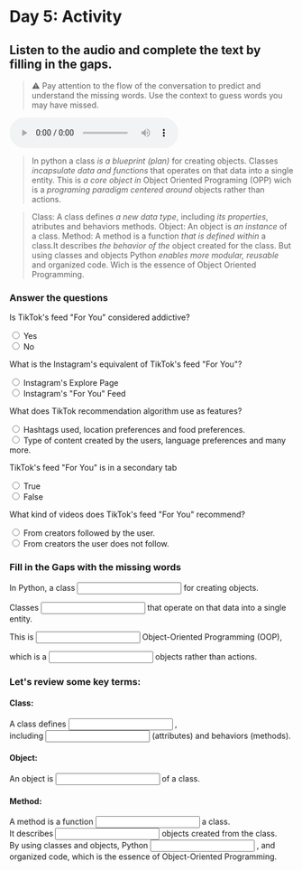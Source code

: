# Day 5: Activity

## Listen to the audio and complete the text by filling in the gaps.

> ⚠️ Pay attention to the flow of the conversation to predict and understand the missing words. Use the context to guess words you may have missed.

<audio controls>
  <source src="./Audio01.mp3" type="audio/mpeg">
  Your browser does not support the audio element.
</audio>

> In python a class _is a blueprint (plan)_ for creating objects.
> Classes _incapsulate data and functions_ that operates on that data into a single entity.
> This is _a core object in_ Object Oriented Programing (OPP)
>  wich is a _programing paradigm centered around_ 
> objects rather than actions.

> Class: A class defines _a new data type_, including _its properties_, atributes and behaviors methods.
> Object: An object is _an instance_ of a class.
> Method: A method is a function _that is defined within_ a class.It describes 
> _the behavior of the_ object created for the class.
> But using classes and objects Python _enables more modular, reusable_ and organized code.
> Wich is the essence of Object Oriented Programming.



### Answer the questions

Is TikTok's feed "For You" considered addictive?

<input type="radio"/> Yes <br> 
<input type="radio"/> No <br> 


What is the Instagram's equivalent of TikTok's feed "For You"?

<input type="radio"/> Instagram's Explore Page <br> 
<input type="radio"/> Instagram's "For You" Feed <br> 


What does TikTok recommendation algorithm use as features?

<input type="radio"/> Hashtags used, location preferences and food preferences. <br> 
<input type="radio"/> Type of content created by the users, language preferences and many more. <br> 

TikTok's feed "For You" is in a secondary tab

<input type="radio"/> True <br>
<input type="radio"/> False <br>

What kind of videos does TikTok's feed "For You" recommend?

<input type="radio"/> From creators followed by the user. <br>
<input type="radio"/> From creators the user does not follow. <br>

### Fill in the Gaps with the missing words
In Python, a class <input type="text"/> for creating objects.<br>

Classes  <input type="text"/> that operate on that data into a single entity. <br>

This is  <input type="text"/> Object-Oriented Programming (OOP), <br>

which is a  <input type="text"/> objects rather than actions.<br>

### Let's review some key terms:

#### Class:
A class defines  <input type="text"/> ,<br>
including  <input type="text"/> (attributes) and behaviors (methods).<br>

#### Object:
An object is  <input type="text"/> of a class.<br>

#### Method:
A method is a function  <input type="text"/> a class.<br>
It describes  <input type="text"/> objects created from the class.<br>
By using classes and objects, Python  <input type="text"/> , and organized code, which is the essence of Object-Oriented Programming.<br>